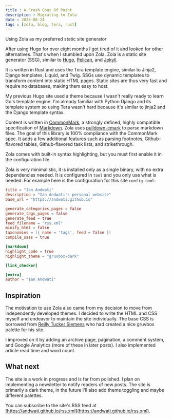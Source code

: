 ```yaml
---
title : A Fresh Coat Of Paint
description : Migrating to Zola
date : 2023-08-24
tags : [zola, blog, tera, rust]
---
```


Using Zola as my preferred static site generator

<!-- more -->
After using Hugo for over eight months I got tired of it and looked for other alternatives. That's when I stumbled upon Zola. Zola is a static site generator (SSG), similar to [Hugo](https://gohugo.io/), [Pelican](https://blog.getpelican.com/), and [Jekyll](https://jekyllrb.com/).

It is written in Rust and uses the Tera template engine, similar to Jinja2, Django templates, Liquid, and Twig. SSGs use dynamic templates to transform content into static HTML pages. Static sites are thus very fast and require no databases, making them easy to host.

My previous Hugo site used a theme because I wasn't really ready to learn Go's template engine. I'm already familiar with Python Django and its template system so using Tera wasn't hard because it's similar to jinja2 and the Django template syntax.

Content is written in [CommonMark](https://commonmark.org/), a strongly defined, highly compatible specification of [Markdown](https://www.markdownguide.org/). Zola uses [pulldown-cmark](https://github.com/raphlinus/pulldown-cmark#pulldown-cmark) to parse markdown files. The goal of this library is 100% compliance with the CommonMark spec. It adds a few additional features such as parsing footnotes, Github-flavored tables, Github-flavored task lists, and strikethrough.

Zola comes with built-in syntax highlighting, but you must first enable it in the configuration file.

Zola is very minimalistic, it is installed only as a single binary, with no extra dependencies needed. It is configured in `toml` and you only use what is needed. For example here is the configuration for this site `config.toml`:

```toml
title = "Ian Andwati"
description = "Ian Andwati's personal website"
base_url = "https://andwati.github.io"

generate_categories_pages = false
generate_tags_pages = false
generate_feed = true
feed_filename = "rss.xml"
minify_html = false
taxonomies = [{ name = 'tags', feed = false }]
compile_sass = true

[markdown]
highlight_code = true
highlight_theme = "gruvbox-dark"

[link_checker]

[extra]
author = "Ian Andwati"
```

## Inspiration

The motivation to use Zola also came from my decision to move from independently developed themes. I decided to write the HTML and CSS myself and endeavor to maintain the site individually. The base CSS is borrowed from [Reilly Tucker Siemens](https://tuckersiemens.com/) who had created a nice gruvbox palette for his site.

I improved on it by adding an archive page, pagination, a comment system, and Google Analytics (more of these in later posts). I also implemented article read time and word count.

## What next

The site is a work in progress and is far from polished. I plan on implementing a newsletter to notify readers of new posts. The site is primarily a dark theme, in the future I'll also add theme toggling and maybe different palettes.

You can subscribe to the site's RSS feed at [https://andwati.github.io/rss.xml](https://andwati.github.io/rss.xml).